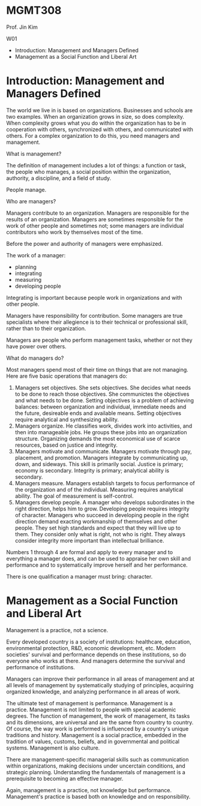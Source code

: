 <!DOCTYPE html>
<html>
<head>
    <link rel="stylesheet" type="text/css" media="all" href="/style.css">
    <title>MGMT308 W01</title>
</head>
<body>

<h1>MGMT308</h1>
Prof. Jin Kim

W01

- Introduction: Management and Managers Defined
- Management as a Social Function and Liberal Art

# Introduction: Management and Managers Defined

The world we live in is based on organizations. Businesses and schools are two examples. When an organization grows in size, so does complexity. When complexity grows what you do within the organization has to be in cooperation with others, synchronized with others, and communicated with others. For a complex organization to do this, you need managers and management.

What is management?

The definition of management includes a lot of things: a function or task, the people who manages, a social position within the organization, authority, a discipline, and a field of study.

People manage.

Who are managers?

Managers contribute to an organization. Managers are responsible for the results of an organization. Managers are sometimes responsible for the work of other people and sometimes not; some managers are individual contributors who work by themselves most of the time.

Before the power and authority of managers were emphasized.

The work of a manager:
- planning
- integrating
- measuring
- developing people

Integrating is important because people work in organizations and with other people.

Managers have responsibility for contribution. Some managers are true specialists where their allegience is to their technical or professional skill, rather than to their organization.

Managers are people who perform management tasks, whether or not they have power over others.

What do managers do?

Most managers spend most of their time on things that are not managing. Here are five basic operations that managers do:

1. Managers set objectives. She sets objectives. She decides what needs to be done to reach those objectives. She communictes the objectives and what needs to be done. Setting objectives is a problem of achieving balances: between organization and individual, immediate needs and the future, desireable ends and available means. Setting objectives require analytical and synthesizing ability.
2. Managers organize. He classifies work, divides work into activities, and then into manageable jobs. He groups these jobs into an organization structure. Organizing demands the most economical use of scarce resources, based on justice and integrity.
3. Managers motivate and communicate. Managers motivate through pay, placement, and promotion. Managers integrate by communicating up, down, and sideways. This skill is primarily social. Justice is primary; economy is secondary. Integrity is primary; analytical ability is secondary.
4. Managers measure. Managers establish targets to focus performance of the organization and of the individual. Measuring requires analytical ability. The goal of measurement is self-control. 
5. Managers develop people. A manager who develops subordinates in the right direction, helps him to grow. Developing people requires integrity of character. Managers who succeed in developing people in the right direction demand exacting workmanship of themselves and other people. They set high standards and expect that they will live up to them. They consider only what is right, not who is right. They always consider integrity more important than intellectual brilliance.

Numbers 1 through 4 are formal and apply to every manager and to everything a manager does, and can be used to appraise her own skill and performance and to systematically improve herself and her performance.

There is one qualification a manager must bring: character.

# Management as a Social Function and Liberal Art

Management is a practice, not a science.

Every developed country is a society of institutions: healthcare, education, environmental protection, R&D, economic development, etc. Modern societies' survival and performance depends on these institutions, so do everyone who works at there. And managers determine the survival and performance of institutions.

Managers can improve their performance in all areas of management and at all levels of management by systematically studying of principles, acquiring organized knowledge, and analyzing performance in all areas of work.

The ultimate test of management is performance. Management is a practice. Management is not limited to people with special academic degrees. The function of management, the work of management, its tasks and its dimensions, are universal and are the same from country to country. Of course, the way work is performed is influenced by a country's unique traditions and history. Management is a social practice, embedded in the tradition of values, customs, beliefs, and in governmental and political systems. Management is also culture.

There are management-specific managerial skills such as communication within organizations, making decisions under uncerctain conditions, and strategic planning. Understanding the fundamentals of management is a prerequisite to becoming an effective manager.

Again, management is a practice, not knowledge but performance. Management's practice is based both on knowledge and on responsibility.
</body>
</html>